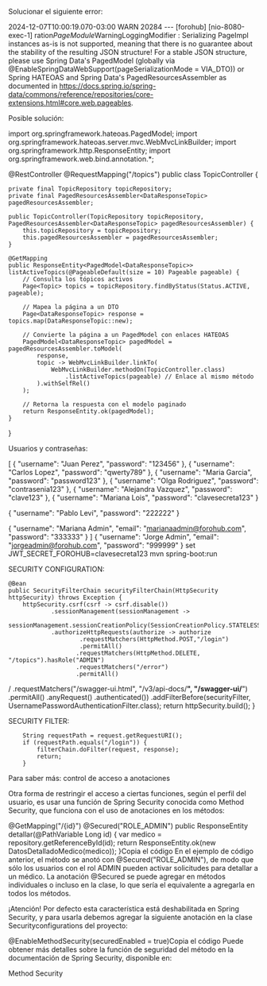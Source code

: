 Solucionar el siguiente error:

2024-12-07T10:00:19.070-03:00  WARN 20284 --- [forohub] [nio-8080-exec-1]
ration$PageModule$WarningLoggingModifier : Serializing PageImpl instances as-is is not supported,
meaning that there is no guarantee about the stability of the resulting JSON structure!
For a stable JSON structure, please use Spring Data's PagedModel (globally via
@EnableSpringDataWebSupport(pageSerializationMode = VIA_DTO))
or Spring HATEOAS and Spring Data's PagedResourcesAssembler as documented in
https://docs.spring.io/spring-data/commons/reference/repositories/core-extensions.html#core.web.pageables.

Posible solución:

import org.springframework.hateoas.PagedModel;
import org.springframework.hateoas.server.mvc.WebMvcLinkBuilder;
import org.springframework.http.ResponseEntity;
import org.springframework.web.bind.annotation.*;

@RestController
@RequestMapping("/topics")
public class TopicController {

    private final TopicRepository topicRepository;
    private final PagedResourcesAssembler<DataResponseTopic> pagedResourcesAssembler;

    public TopicController(TopicRepository topicRepository, PagedResourcesAssembler<DataResponseTopic> pagedResourcesAssembler) {
        this.topicRepository = topicRepository;
        this.pagedResourcesAssembler = pagedResourcesAssembler;
    }

    @GetMapping
    public ResponseEntity<PagedModel<DataResponseTopic>> listActiveTopics(@PageableDefault(size = 10) Pageable pageable) {
        // Consulta los tópicos activos
        Page<Topic> topics = topicRepository.findByStatus(Status.ACTIVE, pageable);

        // Mapea la página a un DTO
        Page<DataResponseTopic> response = topics.map(DataResponseTopic::new);

        // Convierte la página a un PagedModel con enlaces HATEOAS
        PagedModel<DataResponseTopic> pagedModel = pagedResourcesAssembler.toModel(
            response,
            topic -> WebMvcLinkBuilder.linkTo(
                WebMvcLinkBuilder.methodOn(TopicController.class)
                    .listActiveTopics(pageable) // Enlace al mismo método
            ).withSelfRel()
        );

        // Retorna la respuesta con el modelo paginado
        return ResponseEntity.ok(pagedModel);
    }
}

Usuarios y contraseñas:

[
{
"username": "Juan Perez",
"password": "123456"
},
{
"username": "Carlos Lopez",
"password": "qwerty789"
},
{
"username": "Maria Garcia",
"password": "password123"
},
{
"username": "Olga Rodriguez",
"password": "contrasenia123"
},
{
"username": "Alejandra Vazquez",
"password": "clave123"
},
{
"username": "Mariana Lois",
"password": "clavesecreta123"
}

{
"username": "Pablo Levi",
"password": "222222"
}

{
"username": "Mariana Admin",
"email": "marianaadmin@forohub.com",
"password": "333333"
}
]
{
"username": "Jorge Admin",
"email": "jorgeadmin@forohub.com",
"password": "999999"
}
set JWT_SECRET_FOROHUB=clavesecreta123
mvn spring-boot:run

SECURITY CONFIGURATION:

    @Bean
    public SecurityFilterChain securityFilterChain(HttpSecurity httpSecurity) throws Exception {
        httpSecurity.csrf(csrf -> csrf.disable())
                .sessionManagement(sessionManagement ->
                        sessionManagement.sessionCreationPolicy(SessionCreationPolicy.STATELESS))
                .authorizeHttpRequests(authorize -> authorize
                        .requestMatchers(HttpMethod.POST,"/login")
                        .permitAll()
                       .requestMatchers(HttpMethod.DELETE, "/topics").hasRole("ADMIN")
                       .requestMatchers("/error")
                       .permitAll()
/                     .requestMatchers("/swagger-ui.html", "/v3/api-docs/**", "/swagger-ui/**")
.permitAll()
.anyRequest()
.authenticated())
.addFilterBefore(securityFilter, UsernamePasswordAuthenticationFilter.class);
return httpSecurity.build();
}

SECURITY FILTER:

        String requestPath = request.getRequestURI();
        if (requestPath.equals("/login")) {
            filterChain.doFilter(request, response);
            return;
        }

Para saber más: control de acceso a anotaciones

Otra forma de restringir el acceso a ciertas funciones, según el perfil del usuario,
es usar una función de Spring Security conocida como Method Security,
que funciona con el uso de anotaciones en los métodos:

@GetMapping("/{id}")
@Secured("ROLE_ADMIN")
public ResponseEntity detallar(@PathVariable Long id) {
var medico = repository.getReferenceById(id);
return ResponseEntity.ok(new DatosDetalladoMedico(medico));
}Copia el código
En el ejemplo de código anterior, el método se anotó con @Secured("ROLE_ADMIN"), 
de modo que sólo los usuarios con el rol ADMIN pueden activar solicitudes para detallar a un médico.
La anotación @Secured se puede agregar en métodos individuales o incluso en la clase,
lo que sería el equivalente a agregarla en todos los métodos.

¡Atención! Por defecto esta característica está deshabilitada en Spring Security,
y para usarla debemos agregar la siguiente anotación en la clase Securityconfigurations del proyecto:

@EnableMethodSecurity(securedEnabled = true)Copia el código
Puede obtener más detalles sobre la función de seguridad del método en la documentación de
Spring Security, disponible en:

Method Security